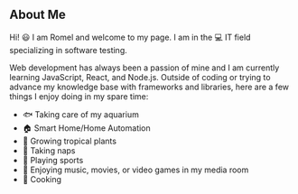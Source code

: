 ## About Me

Hi! 😃 I am Romel and welcome to my page. I am in the 💻 IT field specializing in software testing. 

Web development has always been a passion of mine and I am currently learning JavaScript, React, and Node.js. Outside of coding or trying to advance my knowledge base with frameworks and libraries, here are a few things I enjoy doing in my spare time:

  - 🐟 Taking care of my aquarium
  - 🏠 Smart Home/Home Automation
  - 🌱 Growing tropical plants 
  - 🛌 Taking naps
  - 🏈 Playing sports
  - 🎥 Enjoying music, movies, or video games in my media room
  - 🍳 Cooking
